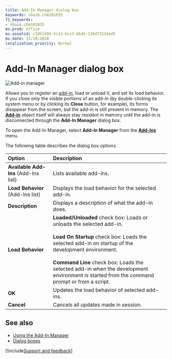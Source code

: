 ```yaml
---
title: Add-In Manager dialog box
keywords: vbui6.chm181033
f1_keywords:
- vbui6.chm181033
ms.prod: office
ms.assetid: c19b1493-5c13-bcc3-6b45-136d7313ded5
ms.date: 11/26/2018
localization_priority: Normal
---
```



# Add-In Manager dialog box

![Add-in manager](../../../images/va5lxy1_ZA01201779.gif)

Allows you to register an [add-in](../../Glossary/vbe-glossary.md#add-in), load or unload it, and set its load behavior. If you close only the visible portions of an add-in (by double-clicking its system menu or by clicking its **Close** button, for example), its forms disappear from the screen, but the add-in is still present in memory. The **[Add-in](../visual-basic-add-in-model/objects-visual-basic-add-in-model.md#addin)** object itself will always stay resident in memory until the add-in is disconnected through the **Add-In Manager** dialog box.

To open the Add-In Manager, select **Add-In Manager** from the **[Add-Ins](add-ins-menu.md)** menu.

The following table describes the dialog box options.

|Option|Description|
|:-----|:----------|
|**Available Add-Ins** (Add-Ins list)|Lists available add-ins.|
|**Load Behavior** (Add-Ins list)|Displays the load behavior for the selected add-in.|
|**Description**|Displays a description of what the add-in does.|
|**Load Behavior**|**Loaded/Unloaded** check box: Loads or unloads the selected add-in.<br/><br/>**Load On Startup** check box: Loads the selected add-in on startup of the development environment.<br/><br/>**Command Line** check box: Loads the selected add-in when the development environment is started from the command prompt or from a script.|
|**OK**|Updates the load behavior of selected add-ins.|
|**Cancel**|Cancels all updates made in session.|


## See also

- [Using the Add-In Manager](../../concepts/getting-started/using-the-add-in-manager.md)
- [Dialog boxes](../dialog-boxes.md)

[!include[Support and feedback](~/includes/feedback-boilerplate.md)]
